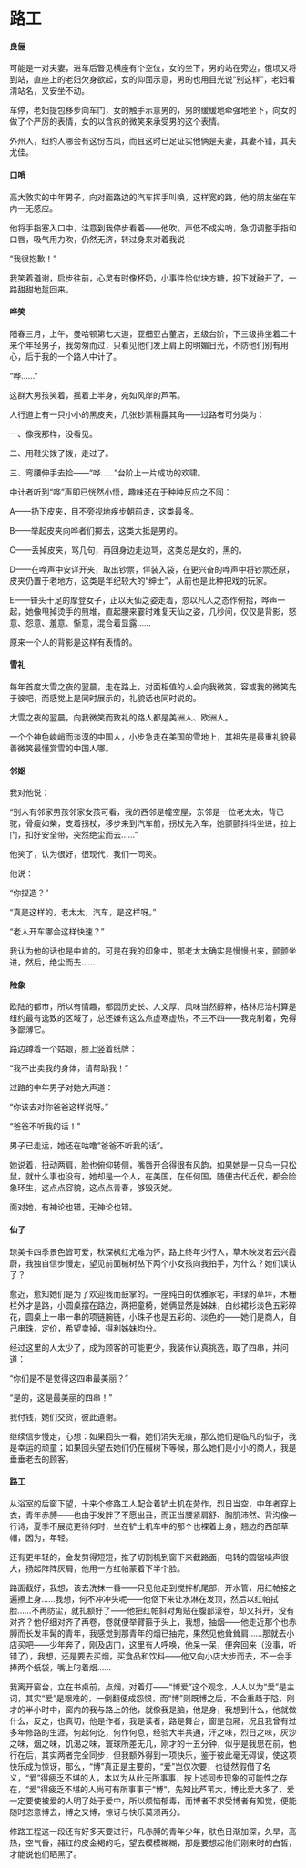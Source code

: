 # 路工

#### 良俪

可能是一对夫妻，进车后瞥见横座有个空位，女的坐下，男的站在旁边，俄顷又将到站，直座上的老妇欠身欲起，女的仰面示意，男的也用目光说“别这样”，老妇看清站名，又安坐不动。

车停，老妇提包移步向车门，女的触手示意男的，男的缓缓地牵强地坐下，向女的做了个严厉的表情，女的以含疚的微笑来承受男的这个表情。

外州人，纽约人哪会有这份古风，而且这时已足证实他俩是夫妻，其妻不错，其夫尤佳。

#### 口哨

高大敦实的中年男子，向对面路边的汽车挥手叫唤，这样宽的路，他的朋友坐在车内一无感应。

他将手指塞入口中，注意到我停步看着——他吹，声低不成尖哨，急切调整手指和口唇，吸气用力吹，仍然无济，转过身来对着我说：

“我很抱歉！”

我笑着道谢，启步往前，心灵有时像杯奶，小事件恰似块方糖，投下就融开了，一路甜甜地踅回来。

#### 哗笑

阳春三月，上午，曼哈顿第七大道，亚细亚古董店，五级台阶，下三级排坐着二十来个年轻男子，我匆匆而过，只看见他们发上肩上的明媚日光，不防他们别有用心，后于我的一个路人中计了。

“哗……”

这群大男孩笑着，摇着上半身，宛如风岸的芦苇。

人行道上有一只小小的黑皮夹，几张钞票稍露其角——过路者可分类为：

一、像我那样，没看见。

二、用鞋尖拨了拨，走过了。

三、弯腰伸手去捡——“哗……”台阶上一片成功的欢啸。

中计者听到“哗”声即已恍然小悟，趣味还在于种种反应之不同：

A——扔下皮夹，目不旁视地疾步朝前走，这类最多。

B——举起皮夹向哗者们掷去，这类大抵是男的。

C——丢掉皮夹，骂几句，再回身边走边骂，这类总是女的，黑的。

D——在哗声中安详开夹，取出钞票，佯装入袋，在更兴奋的哗声中将钞票还原，皮夹仍置于老地方，这类是年纪较大的“绅士”，从前也是此种把戏的玩家。

E——锋头十足的摩登女子，正以天仙之姿走着，忽以凡人之态作俯拾，哗声一起，她像甩掉烫手的煎堆，直起腰来霎时难复天仙之姿，几秒间，仅仅是背影，怒意、怨意、羞意、惭意，混合着显露……

原来一个人的背影是这样有表情的。

#### 雪礼

每年首度大雪之夜的翌晨，走在路上，对面相值的人会向我微笑，容或我的微笑先于彼吧，而感觉上是同时展示的，礼貌话也同时说的。

大雪之夜的翌晨，向我微笑而致礼的路人都是美洲人、欧洲人。

一个个神色峻峭而淡漠的中国人，小步急走在美国的雪地上，其祖先是最重礼貌最善微笑最懂赏雪的中国人哪。

#### 邻妪

我对他说：

“别人有邻家男孩邻家女孩可看，我的西邻是幢空屋，东邻是一位老太太，背已驼，骨瘦如柴，支着拐杖，移步来到汽车前，拐杖先入车，她颤颤抖抖坐进，拉上门，扣好安全带，突然绝尘而去……”

他笑了，认为很好，很现代，我们一同笑。

他说：

“你捏造？”

“真是这样的，老太太，汽车，是这样呀。”

“老人开车哪会这样快速？”

我认为他的话也是中肯的，可是在我的印象中，那老太太确实是慢慢出来，颤颤坐进，然后，绝尘而去……

#### 险象

欧陆的都市，所以有情趣，都因历史长、人文厚、风味当然醇粹，格林尼治村算是纽约最有逸致的区域了，总还嫌有这么点虚寒虚热，不三不四——我克制着，免得多鄙薄它。

路边蹲着一个姑娘，膝上竖着纸牌：

“我不出卖我的身体，请帮助我！”

过路的中年男子对她大声道：

“你该去对你爸爸这样说呀。”

“爸爸不听我的话！”

男子已走远，她还在咕噜“爸爸不听我的话”。

她说着，扭动两肩，脸也俯仰转侧，嘴唇开合得很有风韵，如果她是一只鸟一只松鼠，就什么事也没有，她却是一个人，在美国，在任何国，随便古代近代，都会险象环生，这点点容貌，这点点青春，够毁灭她。

面对她，有神论也错，无神论也错。

#### 仙子

琼美卡四季景色皆可爱，秋深枫红尤难为怀，路上终年少行人，草木映发若云兴霞蔚，我独自信步慢走，望见前面槭树丛下两个小女孩向我拍手，为什么？她们误认了？

愈近，愈知她们是为了欢迎我而鼓掌的。一座纯白的优雅家宅，丰绿的草坪，木栅栏外才是路，小圆桌摆在路边，两把童椅，她俩显然是姊妹，白纱裙衫淡色五彩碎花，圆桌上一串一串的项链腕链，小珠子也是五彩的、淡色的——她们是商人，自己串珠，定价，希望卖掉，得利姊妹均分。

经过这里的人太少了，成为顾客的可能更少，我装作认真挑选，取了四串，并问道：

“你们是不是觉得这四串最美丽？”

“是的，这是最美丽的四串！”

我付钱，她们交货，彼此道谢。

继续信步慢走，心想：如果回头一看，她们消失无痕，那么她们是临凡的仙子，我是幸运的顽童；如果回头望去她们仍在槭树下等候，那么她们是小小的商人，我是垂垂老去的顾客。

#### 路工

从浴室的后窗下望，十来个修路工人配合着铲土机在劳作，烈日当空，中年者穿上衣，青年赤膊——也由于发胖了不愿出丑，而正当腰紧肩舒、胸肌沛然、背沟像一行诗，夏季不展览更待何时，坐在铲土机车中的那个也裸着上身，翘边的西部草帽，因为，年轻。

还有更年轻的，金发剪得短短，推了切割机到窗下来截路面，电转的圆锯噪声很大，扬起阵阵灰屑，他用一方红帕蒙着下半个脸。

路面截好，我想，该去洗抹一番——只见他走到搅拌机尾部，开水管，用红帕接之遍擦上身……我想，何不冲冲头呢——他伛下来让水淋在发顶，然后以红帕拭脸……不再防尘，就扎额好了——他把红帕斜对角贴在腹部滚卷，却又抖开，没有对齐？他仔细对齐了再卷，卷就便举臂箍于头上，我想，抽烟——他走近那个也赤膊而长发丰髯的青年，我感觉到那青年的烟已抽完，果然见他耸耸肩……那就去小店买吧——少年奔了，刚及店门，这里有人呼唤，他呆一呆，便奔回来（没事，听错了），我想，还是要去买烟，买食品和饮料——他又向小店大步而去，不一会手捧两个纸袋，嘴上叼着烟……

我离开窗台，立在书桌前，点烟，对着灯——“博爱”这个观念，人人以为“爱”是主词，其实“爱”是艰难的，一倒翻便成怨恨，而“博”则既博之后，不会重趋于隘，刚才的半小时中，窗内的我与路上的他，就像我是脑，他是身，我想到什么，他就做什么，反之，也真切，他是作者，我是读者，路是舞台，窗是包厢，况且我曾有过多年修路的生涯，何起何讫，何作何息，经验大半共通，汗之味，烈日之味，灰沙之味，烟之味，饥渴之味，寰球所差无几，刚才的十五分钟，似乎是我思在前，他行在后，其实两者完全同步，但我额外得到一项快乐，鉴于彼此毫无碍误，使这项快乐成为惊讶，那么，“博”真正是主要的，“爱”岂仅次要，也徒然假借了名义，“爱”得疲乏不堪的人，本以为从此无所事事，按上述同步现象的可能性之存在，“爱”得疲乏不堪的人尚可有所事事于“博”，先知比芦苇大，博比爱大多了，爱一定要使被爱的人明了处于爱中，所以烦恼郁毒，而博者不求受博者有知觉，便能随时恣意博去，博之又博，惊讶与快乐莫须再分。

修路工程这一段还有好多天要进行，凡赤膊的青年少年，肤色日渐加深，久旱，高热，空气昏，赭红的皮金褐的毛，望去模模糊糊，那是要想起他们刚来时的白皙，才能说他们晒黑了。